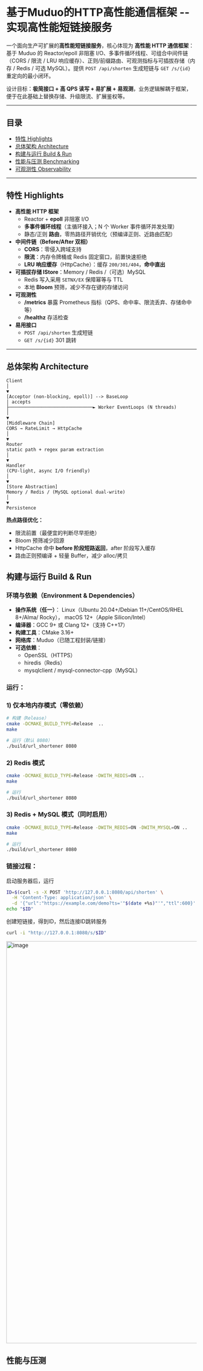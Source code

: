 # 基于Muduo的HTTP高性能通信框架 -- 实现高性能短链接服务

一个面向生产可扩展的**高性能短链接服务**，核心体现为 **高性能 HTTP 通信框架**：  
基于 Muduo 的 Reactor/epoll 非阻塞 I/O、多事件循环线程、可组合中间件链（CORS / 限流 / LRU 响应缓存）、正则/前缀路由、可观测指标与可插拔存储（内存 / Redis / 可选 MySQL）。提供 `POST /api/shorten` 生成短链与 `GET /s/{id}` 重定向的最小闭环。

设计目标：**极简接口 + 高 QPS 读写 + 易扩展 + 易观测**，业务逻辑解耦于框架，便于在此基础上替换存储、升级限流、扩展鉴权等。

---

## 目录

- [特性 Highlights](#特性-highlights)
- [总体架构 Architecture](#总体架构-architecture)
- [构建与运行 Build & Run](#构建与运行-build--run)
- [性能与压测 Benchmarking](#性能与压测-benchmarking)
- [可观测性 Observability](#可观测性-observability)

---

## 特性 Highlights

- **高性能 HTTP 框架**
  - Reactor + **epoll** 非阻塞 I/O
  - **多事件循环线程**（主循环接入；N 个 Worker 事件循环并发处理）
  - 静态/正则 **路由**，零热路径开销优化（预编译正则、近路由匹配）
- **中间件链（Before/After 双相）**
  - **CORS**：零侵入跨域支持
  - **限流**：内存令牌桶或 Redis 固定窗口，前置快速拒绝
  - **LRU 响应缓存**（HttpCache）：缓存 `200/301/404`，**命中直出**
- **可插拔存储 IStore**：Memory / Redis /（可选）MySQL
  - Redis 写入采用 `SETNX/EX` 保障幂等与 TTL
  - 本地 **Bloom** 预筛，减少不存在键的存储访问
- **可观测性**
  - **/metrics** 暴露 Prometheus 指标（QPS、命中率、限流丢弃、存储命中等）
  - **/healthz** 存活检查
- **易用接口**
  - `POST /api/shorten` 生成短链
  - `GET /s/{id}` 301 跳转

---

## 总体架构 Architecture

```text
Client
│
▼
[Acceptor (non-blocking, epoll)] --> BaseLoop
│ accepts
├───────────────────────────────► Worker EventLoops (N threads)
│
▼
[Middleware Chain]
CORS → RateLimit → HttpCache
│
▼
Router
static path + regex param extraction
│
▼
Handler
(CPU-light, async I/O friendly)
│
▼
[Store Abstraction]
Memory / Redis / (MySQL optional dual-write)
│
▼
Persistence
```

**热点路径优化：**
- 限流前置（最便宜的判断尽早拒绝）
- Bloom 预筛减少回源
- HttpCache 命中 **before 阶段短路返回**，after 阶段写入缓存
- 路由正则预编译 + 轻量 Buffer，减少 alloc/拷贝

## 构建与运行 Build & Run
### 环境与依赖（Environment & Dependencies）

- **操作系统（任一）**：
Linux（Ubuntu 20.04+/Debian 11+/CentOS/RHEL 8+/Alma/ Rocky），
macOS 12+（Apple Silicon/Intel）
- **编译器**：GCC 9+ 或 Clang 12+（支持 C++17）
- **构建工具**：CMake 3.16+
- **网络库**：Muduo（已随工程封装/链接）
- **可选依赖**：
  - OpenSSL（HTTPS）
  - hiredis（Redis）
  - mysqlclient / mysql-connector-cpp（MySQL）

### 运行：
### 1) 仅本地内存模式（零依赖）

```bash
# 构建（Release）
cmake -DCMAKE_BUILD_TYPE=Release  ..
make

# 运行（默认 8080）
./build/url_shortener 8080
```

### 2)  Redis 模式

```bash
cmake -DCMAKE_BUILD_TYPE=Release -DWITH_REDIS=ON ..
make

# 运行
./build/url_shortener 8080
```
### 3) Redis + MySQL 模式（同时启用）
```bash
cmake -DCMAKE_BUILD_TYPE=Release -DWITH_REDIS=ON -DWITH_MYSQL=ON ..
make

# 运行
./build/url_shortener 8080
```
### 链接过程：
启动服务器后，运行
```bash
ID=$(curl -s -X POST 'http://127.0.0.1:8080/api/shorten' \
  -H 'Content-Type: application/json' \
  -d '{"url":"https://example.com/demo?ts='"$(date +%s)"'","ttl":600}' | jq -r '.id')
echo "$ID"
```
创建短链接，得到ID，然后连接ID跳转服务
```bash
curl -i "http://127.0.0.1:8080/s/$ID" 
```
<img width="2070" height="1062" alt="image" src="https://github.com/user-attachments/assets/04624fca-0ea8-405f-9e38-1483a8c10e54" />

## 性能与压测 



